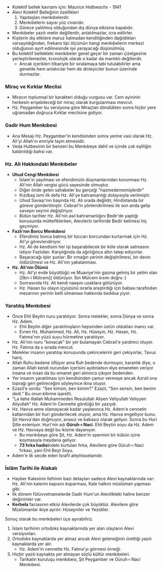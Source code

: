 - Kolektif bellek kavramı için: *Maurice Halbwachs - 1941*
- Alevi Kolektif Belleğinin özellikleri
	1. Yapıtaşları menkıbelerdir.
	2. Menkıbelerin sayısı yüz civarıdır.
	3. Görece yalıtılmış olduğundan dış dünya etkisine kapalıdır.
- Menkıbeler yazılı metin değillerdir, anlatılmazlar, icra edilirler.
- Kişilerin dış etkilere maruz kalmadan kendiliğinden dağıldıkları varsayıldığından, frekans tipi ölçümün hangi menkıbelerin merkezi olduğunun ayırt edilmesinde işe yarayacağı düşünülmüş.
- Bu kolektif bellekteki menkıbeler genel geçer bir zaman çizelgesine yerleştirilemezler, kronolojik olarak o kadar da mantıklı değillerdir.
	- Ancak içerikleri itibariyle bir sıralamaya tabi tutulabilirler ama genelde hem anlatıcılar hem de dinleyiciler bunun üzerinde durmazlar. 
### Miraç ve Kırklar Meclisi
- Miracın toplumsal bir karakteri olduğu vurgusu var. Cem ayininin herkesin erişebileceği bir miraç olarak kurgulanması mevcut.
- Hz. Peygamber bu versiyona göre Miraçtan döndükten sonra hiçbir yere uğramadan doğruca Kırklar meclisine gidiyor.
### Gadir Hum Menkıbesi
- Ana Mesajı Hz. Peygamber'in kendisinden sonra yerine vasi olarak Hz. Ali'yi Allah'ın emriyle tayin etmesidir.
- Veda Hutbesinin bir benzeri bu Menkıbeye dahil ve içinde çok eşliliğin kaldırıldığı bahsi var.

### Hz. Ali Hakkındaki Menkıbeler
- **Uhud Cengi Menkıbesi**
	- İslam'ın yayılması ve efendimizin düşmanlarından korunması Hz. Ali'nin Allah vergisi gücü sayesinde olmuştur.
	- Diğer önde gelen sahabeler bu gerçeği "hazmedememişlerdir"
	- Kızılbaş ismi ilk defa Hz. Ali'ye kahramanlığı dolayısıyla verilmiştir.
	- Uhud Savaşı'nın başında Hz. Ali orada değildir, Hindistanda bir göreve gönderilmiştir. Cebrail'in yönlendirilmesi ile son anda gelip savaşın seyrini değiştiriyor.
	- Bütün tarihler Hz. Ali'nin asıl kahramanlığını Bedir'de yaptığı konusunda müttefiklerken, Alevilerin tarihinde Bedir kelimesi hiç geçmiyor.
- **Fazlı'nın Borcu Menkıbesi**
	- Efendimiz borca batmış bir tüccarı borcundan kurtarmak için Hz. Ali'yi görevlendiriyor.
	- Hz. Ali de kendisini her işi başarabilecek bir köle olarak satmasını istiyor Fazlıdan. Karşılığında da ağırlığınca altın talep ediyorlar.
	- Başaracağı işler şunlar: Bir ırmağın yerinin değiştirilmesi, bir devin öldürülmesi ve Hz. Ali'nin yakalanması.
- **Hz. Ali'nin Ölümü**
	- Hz. Ali'yi evde büyüttüğü ve Muaviye'nin gazına gelmiş bir yetim olan [[İbn-i Mülcem]] öldürüyor. İbn Mülcem kısmı doğru :)
	- Sonrasında Hz. Ali kendi naaşını uzaklara götürüyor.
	- Hz. Hasan bu olayın içyüzünü ısrarla araştırdığı için babası tarafından mezarının yerinin belli olmaması hakkında beddua yiyor.
### Yaratılış Menkıbesi
- Önce Ehli Beytin nuru yaratılıyor. Sonra melekler, sonra Dünya ve sonra Hz. Adem.
	- Ehli Beytin diğer yaratılmışların hepsinden üstün oldukları inancı var.
	- Evren Hz. Muhammed, Hz. Ali, Hz. Hüseyin, Hz. Hasan, Hz. Fatıma'nın yüzü suyu hürmetine yaratılıyor.
- Hz. Ali'nin nuru "konacak" bir yer bulamayan Cebrail'e yardımcı oluyor. Hz. Fatıma da o sırada mevcut.
- Melekler insanın yaratılışı konusunda çekincelerini geri çekiyorlar, Tavus hariç.
- Allah Ruhu bedene üflüyor ama Ruh bedende durmuyor, karanlık diye, o zaman Allah kendi nurundan içerisini aydınlatsın diye emaneten veriyor insana ve insan da bu emanet geri alınınca çıkıyor bedenden.
- Yer insanın yaratılması için kendisinden çamur vermeye ancak Azrail ona toprağı geri getireceğini söyleyince ikna oluyor.
- Ezazil'e sordu: "Sen kimsin, ben kimim?" Ezazil, "Sen sensin, ben benim dedi." Bu onun kibrine işaretti.
- "La ilahe illallah Muhammeden Resulullah Aliyen Veliyullah Veliyyen Aliyullah" Hz. Adem'in Cennette gördüğü bir yazıydı.
- Hz. Havva anne olamayacak kadar yaşlanınca Hz. Adem'e cennetin katlarından bir huri gönderilecek oluyor, ama Hz. Havva engelliyor bunu. Şit Havva'dan doğmuyor, anasız ve babasız olarak geliyor.  Sonra bu Huri Şitle evleniyor. Huri'nin adı **Güruh-ı Naci**. Ehli Beytin soyu da Hz. Adem ve Hz. Havvaya değil bu ikisine dayanıyor.
	- Bu menkıbeye göre Şit, Hz. Adem'in spermini bir kübün içine koymasıyla meydana geliyor.
	- **73 fırka hadisi**ndeki kurtulan fırka, Alevilere göre Güruh-ı Naci fırkası, yani Ehli Beyt Soyu.
- Adem'e ilk secde eden İsrafil aleyhisselamdır.
### İslâm Tarihi ile Alakalı
- Hayber Kalesinin fethinin bazı detayları sadece Alevi kaynaklarında var: Hz. Ali'nin kalenin kapısını koparması, Kale halkını müslüman yapması gibi.
- İlk dönem fütüvvetnamelerde Gadir Hum'un Alevilikteki haline benzer değinimler var.
- **Kerbela** faciasının etkisi Alevilerde çok büyüktür. Alevilere göre Müslümanlar ikiye ayrılır: Hüseyniler ve Yezidiler.

Sonuç olarak bu menkıbeleri üçe ayırabiliriz.
1. İslam tarihinin ortodoks kaynaklarında yer alan olayların Alevi versiyonları.
2. Ortodoks kaynaklarda yer almaz ancak Alevi geleneğinin ürettiği yazılı kaynaklarda yer alır.
	- Hz. Adem'in cennette Hz. Fatma'yı görmesi örneği.
3. Hiçbir yazılı kaynakta yer almayan sözlü kültür menkıbeleri.
	- Tarikatin kuruluşu menkıbesi, Şit Peygamber ve Güruh-ı Naci Menkıbesi.